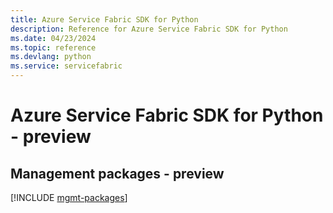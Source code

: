 ```yaml
---
title: Azure Service Fabric SDK for Python
description: Reference for Azure Service Fabric SDK for Python
ms.date: 04/23/2024
ms.topic: reference
ms.devlang: python
ms.service: servicefabric
---
```

# Azure Service Fabric SDK for Python - preview

## Management packages - preview
[!INCLUDE [mgmt-packages](service-fabric-mgmt-index.md)]
